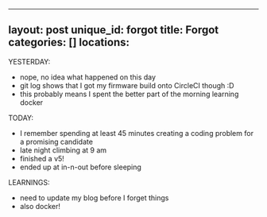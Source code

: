 
---
layout: post
unique_id: forgot
title: Forgot
categories: []
locations: 
---

YESTERDAY:
* nope, no idea what happened on this day
* git log shows that I got my firmware build onto CircleCI though :D
* this probably means I spent the better part of the morning learning docker

TODAY:
* I remember spending at least 45 minutes creating a coding problem for a promising candidate
* late night climbing at 9 am
* finished a v5!
* ended up at in-n-out before sleeping

LEARNINGS:
* need to update my blog before I forget things
* also docker!
